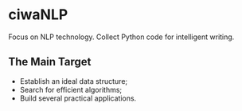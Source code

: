 # ciwaNLP

Focus on NLP technology. Collect Python code for intelligent writing.


The Main Target
----
- Establish an ideal data structure;
- Search for efficient algorithms;
- Build several practical applications.

